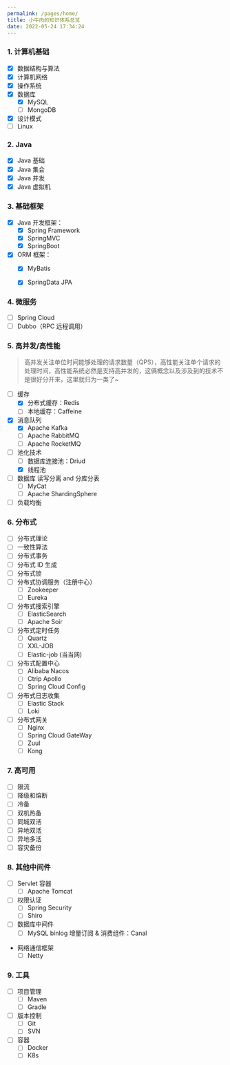 ```yaml
---
permalink: /pages/home/
title: 小牛肉的知识体系总览
date: 2022-05-24 17:34:24
---
```




### 1. 计算机基础

- [x] 数据结构与算法
- [x] 计算机网络
- [x] 操作系统
- [x] 数据库
  - [x] MySQL
  - [ ] MongoDB

- [x] 设计模式
- [ ] Linux

### 2. Java

- [x] Java 基础
- [x] Java 集合
- [x] Java 并发
- [x] Java 虚拟机

### 3. 基础框架

- [x] Java 开发框架：
  - [x] Spring Framework
  - [x] SpringMVC
  - [x] SpringBoot
  
- [x] ORM 框架：
  - [x] MyBatis
  - [x] SpringData JPA


### 4. 微服务

- [ ] Spring Cloud
- [ ] Dubbo（RPC 远程调用）

### 5. 高并发/高性能

> 高并发关注单位时间能够处理的请求数量（QPS），高性能关注单个请求的处理时间，高性能系统必然是支持高并发的，这俩概念以及涉及到的技术不是很好分开来，这里就归为一类了~

- [ ] 缓存
  - [x] 分布式缓存：Redis
  - [ ] 本地缓存：Caffeine
- [x] 消息队列
  - [x] Apache Kafka
  - [ ] Apache RabbitMQ
  - [ ] Apache RocketMQ
- [ ] 池化技术
  - [ ] 数据库连接池：Driud
  - [x] 线程池
- [ ] 数据库 读写分离 and 分库分表
  - [ ] MyCat
  - [ ] Apache ShardingSphere
- [ ] 负载均衡

### 6. 分布式

- [ ] 分布式理论
- [ ] 一致性算法
- [ ] 分布式事务
- [ ] 分布式 ID 生成
- [ ] 分布式锁
- [ ] 分布式协调服务（注册中心）
  - [ ] Zookeeper
  - [ ] Eureka
- [ ] 分布式搜索引擎
  - [ ] ElasticSearch
  - [ ] Apache Soir
- [ ] 分布式定时任务
  - [ ] Quartz
  - [ ] XXL-JOB
  - [ ] Elastic-job (当当网)
- [ ] 分布式配置中心
  - [ ] Alibaba Nacos
  - [ ] Ctrip Apollo
  - [ ] Spring Cloud Config
- [ ] 分布式日志收集
  - [ ] Elastic Stack
  - [ ] Loki
- [ ] 分布式网关
  - [ ] Nginx
  - [ ] Spring Cloud GateWay
  - [ ] Zuul
  - [ ] Kong

### 7. 高可用

- [ ] 限流
- [ ] 降级和熔断
- [ ] 冷备
- [ ] 双机热备
- [ ] 同城双活
- [ ] 异地双活
- [ ] 异地多活
- [ ] 容灾备份

### 8. 其他中间件

- [ ] Servlet 容器
  - [ ] Apache Tomcat
- [ ] 权限认证
  - [ ] Spring Security
  - [ ] Shiro
- [ ] 数据库中间件
  - [ ] MySQL binlog 增量订阅 & 消费组件：Canal
- 网络通信框架
  - [ ] Netty

### 9. 工具

- [ ] 项目管理
  - [ ] Maven
  - [ ] Gradle
- [ ] 版本控制
  - [ ] Git
  - [ ] SVN
- [ ] 容器
  - [ ] Docker
  - [ ] K8s